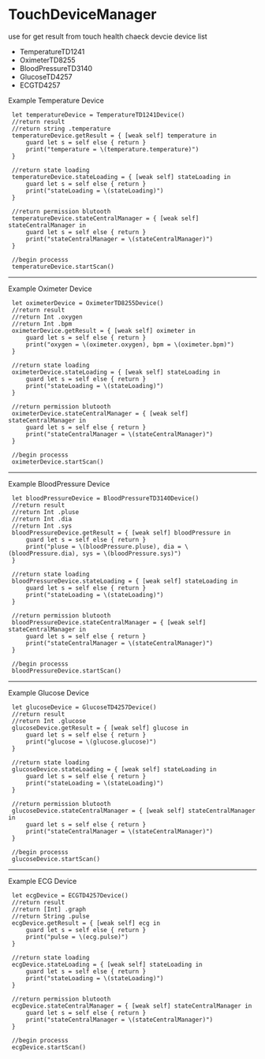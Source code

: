 # TouchDeviceManager
use for get result from touch health chaeck devcie
device list 
- TemperatureTD1241
- OximeterTD8255
- BloodPressureTD3140
- GlucoseTD4257
- ECGTD4257




Example Temperature Device

     let temperatureDevice = TemperatureTD1241Device()
     //return result   
     //return string .temperature 
     temperatureDevice.getResult = { [weak self] temperature in
         guard let s = self else { return }
         print("temperature = \(temperature.temperature)")
     }

     //return state loading 
     temperatureDevice.stateLoading = { [weak self] stateLoading in
         guard let s = self else { return }
         print("stateLoading = \(stateLoading)")
     }

     //return permission blutooth 
     temperatureDevice.stateCentralManager = { [weak self] stateCentralManager in
         guard let s = self else { return }
         print("stateCentralManager = \(stateCentralManager)")
     }
        
     //begin processs
     temperatureDevice.startScan()

-----------------------------------------------------------------------------------------------------------------------------------------

Example Oximeter Device

     let oximeterDevice = OximeterTD8255Device()
     //return result   
     //return Int .oxygen 
     //return Int .bpm 
     oximeterDevice.getResult = { [weak self] oximeter in
         guard let s = self else { return }
         print("oxygen = \(oximeter.oxygen), bpm = \(oximeter.bpm)")
     }

     //return state loading 
     oximeterDevice.stateLoading = { [weak self] stateLoading in
         guard let s = self else { return }
         print("stateLoading = \(stateLoading)")
     }

     //return permission blutooth 
     oximeterDevice.stateCentralManager = { [weak self] stateCentralManager in
         guard let s = self else { return }
         print("stateCentralManager = \(stateCentralManager)")
     }
        
     //begin processs
     oximeterDevice.startScan()

-----------------------------------------------------------------------------------------------------------------------------------------

Example BloodPressure Device

     let bloodPressureDevice = BloodPressureTD3140Device()
     //return result   
     //return Int .pluse 
     //return Int .dia 
     //return Int .sys 
     bloodPressureDevice.getResult = { [weak self] bloodPressure in
         guard let s = self else { return }
         print("pluse = \(bloodPressure.pluse), dia = \(bloodPressure.dia), sys = \(bloodPressure.sys)")
     }

     //return state loading 
     bloodPressureDevice.stateLoading = { [weak self] stateLoading in
         guard let s = self else { return }
         print("stateLoading = \(stateLoading)")
     }

     //return permission blutooth 
     bloodPressureDevice.stateCentralManager = { [weak self] stateCentralManager in
         guard let s = self else { return }
         print("stateCentralManager = \(stateCentralManager)")
     }
        
     //begin processs
     bloodPressureDevice.startScan()


-----------------------------------------------------------------------------------------------------------------------------------------

Example Glucose Device
 
     let glucoseDevice = GlucoseTD4257Device()
     //return result   
     //return Int .glucose 
     glucoseDevice.getResult = { [weak self] glucose in
         guard let s = self else { return }
         print("glucose = \(glucose.glucose)")
     }

     //return state loading 
     glucoseDevice.stateLoading = { [weak self] stateLoading in
         guard let s = self else { return }
         print("stateLoading = \(stateLoading)")
     }

     //return permission blutooth 
     glucoseDevice.stateCentralManager = { [weak self] stateCentralManager in
         guard let s = self else { return }
         print("stateCentralManager = \(stateCentralManager)")
     }
        
     //begin processs
     glucoseDevice.startScan()


-----------------------------------------------------------------------------------------------------------------------------------------

Example ECG Device

     let ecgDevice = ECGTD4257Device()
     //return result   
     //return [Int] .graph
     //return String .pulse
     ecgDevice.getResult = { [weak self] ecg in
         guard let s = self else { return }
         print("pulse = \(ecg.pulse)")
     }

     //return state loading 
     ecgDevice.stateLoading = { [weak self] stateLoading in
         guard let s = self else { return }
         print("stateLoading = \(stateLoading)")
     }

     //return permission blutooth 
     ecgDevice.stateCentralManager = { [weak self] stateCentralManager in
         guard let s = self else { return }
         print("stateCentralManager = \(stateCentralManager)")
     }
        
     //begin processs
     ecgDevice.startScan()
